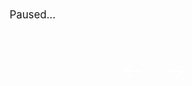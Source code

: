<audio controls style="width: 100%;">
  <source src="topic.mp3" type="audio/mpeg">
  Your browser does not support the audio element.
</audio>

<div class="container">
    <div class="column add-bottom">
        <div id="mainwrap">
            <div id="nowPlay">
                <span id="npAction">Paused...</span><span id="npTitle"></span>
            </div>
            <div id="audiowrap">
                <div id="audio0">
                    <audio id="audio1" preload controls>Your browser does not support HTML5 Audio! 😢</audio>
                </div>
                <div id="tracks">
                    <a id="btnPrev">&larr;</a><a id="btnNext">&rarr;</a>
                </div>
            </div>
            <div id="plwrap">
                <ul id="plList"></ul>
            </div>
        </div>
    </div>
</div>

<style>

@import url("https://fonts.googleapis.com/css2?family=Source+Sans+Pro&display=swap");

/* Audio Player Styles */
audio {
    display:none;
}

#audiowrap,
#plwrap {
    margin:0 auto;
}

#tracks {
    font-size:0;
    position:relative;
    text-align:center;
}

#nowPlay {
    display:block;
    font-size:0;
}

#nowPlay span {
    display:inline-block;
    font-size:1.05rem;
    vertical-align:top;
}

#nowPlay span#npAction {
    padding:21px;
    width:30%;
}

#nowPlay span#npTitle {
    padding:21px;
    text-align:right;
    width:70%;
}

#plList li {
    cursor:pointer;
    display:block;
    margin:0;
    padding:21px 0;
}

#plList li:hover {
    background-color:rgba(0, 0, 0, .1);
}

.plItem {
    position:relative;
}

.plTitle {
    left:50px;
    overflow:hidden;
    position:absolute;
    right:65px;
    text-overflow:ellipsis;
    top:0;
    white-space:nowrap;
}

.plNum {
    padding-left:21px;
    width:25px;
}

.plLength {
    padding-left:21px;
    position:absolute;
    right:21px;
    top:0;
}

.plSel,
.plSel:hover {
    background-color:rgba(0, 0, 0, .1);
    color:#fff;
    cursor:default !important;
}

#tracks a {
    border-radius:3px;
    color:#fff;
    cursor:pointer;
    display:inline-block;
    font-size:2.3rem;
    height:40px;
    line-height:.2;
    margin:0 5px 30px;
    padding:12px;
    text-decoration:none;
    transition:background .3s ease;
}

#tracks a:hover,
#tracks a:active {
    background-color:rgba(0, 0, 0, .1);
    color:#fff;
}

#tracks a::-moz-focus-inner {
    border:0;
    padding:0;
}

/* Plyr Overrides */
.plyr--audio .plyr__controls {
    background-color:transparent;
    border:none;
    color:#fff;
    font-family:"Source Sans Pro", arial, sans-serif;
    padding:20px 20px 20px 13px;
    width:100%;
}

a.plyr__controls__item.plyr__control:hover,
.plyr--audio .plyr__controls button:hover,
.plyr--audio .plyr__controls button.tab-focus:focus,
.plyr__play-large {
    background-color:rgba(0, 0, 0, .1);
}

.plyr__progress--played,
.plyr__volume--display {
    color:rgba(0, 0, 0, .1);
}

.plyr--audio .plyr__progress--buffer,
.plyr--audio .plyr__volume--display {
    background-color:rgba(0, 0, 0, .1);
}

.plyr--audio .plyr__progress--buffer {
    color:rgba(0, 0, 0, .1);
}

.plyr__controls .plyr__controls__item.plyr__time {
    font-size:14px;
    margin-left:7px;
}

/* Media Queries */
@media only screen and (max-width:600px) {
    #nowPlay span#npAction { display:none; }
    #nowPlay span#npTitle { display:block; text-align:center; width:100%; }
}


</style>
<!-- jquery -->
<script src="https://code.jquery.com/jquery-3.5.1.min.js"></script>
<script>

    // Mythium Archive: https://archive.org/details/mythium/

jQuery(function ($) {
    'use strict'
    var supportsAudio = !!document.createElement('audio').canPlayType;
    if (supportsAudio) {
        // initialize plyr
        var player = new Plyr('#audio1', {
            controls: [
                'restart',
                'play',
                'progress',
                'current-time',
                'duration',
                'mute',
                'volume',
                'download'
            ]
        });
        // initialize playlist and controls
        var index = 0,
            playing = false,
            mediaPath = 'https://archive.org/download/mythium/',
            extension = '',
            tracks = [{
                "track": 1,
                "name": "All This Is - Joe L.'s Studio",
                "duration": "2:46",
                "file": "JLS_ATI"
            }, {
                "track": 2,
                "name": "The Forsaken - Broadwing Studio (Final Mix)",
                "duration": "8:30",
                "file": "BS_TF"
            }, {
                "track": 3,
                "name": "All The King's Men - Broadwing Studio (Final Mix)",
                "duration": "5:01",
                "file": "BS_ATKM"
            }, {
                "track": 4,
                "name": "The Forsaken - Broadwing Studio (First Mix)",
                "duration": "8:31",
                "file": "BSFM_TF"
            }, {
                "track": 5,
                "name": "All The King's Men - Broadwing Studio (First Mix)",
                "duration": "5:05",
                "file": "BSFM_ATKM"
            }, {
                "track": 6,
                "name": "All This Is - Alternate Cuts",
                "duration": "2:48",
                "file": "AC_ATI"
            }, {
                "track": 7,
                "name": "All The King's Men (Take 1) - Alternate Cuts",
                "duration": "5:44",
                "file": "AC_ATKMTake_1"
            }, {
                "track": 8,
                "name": "All The King's Men (Take 2) - Alternate Cuts",
                "duration": "5:26",
                "file": "AC_ATKMTake_2"
            }, {
                "track": 9,
                "name": "Magus - Alternate Cuts",
                "duration": "5:46",
                "file": "AC_M"
            }, {
                "track": 10,
                "name": "The State Of Wearing Address (fucked up) - Alternate Cuts",
                "duration": "5:25",
                "file": "AC_TSOWAfucked_up"
            }, {
                "track": 11,
                "name": "Magus - Popeye's (New Years '04 - '05)",
                "duration": "5:53",
                "file": "PNY04-05_M"
            }, {
                "track": 12,
                "name": "On The Waterfront - Popeye's (New Years '04 - '05)",
                "duration": "4:40",
                "file": "PNY04-05_OTW"
            }, {
                "track": 13,
                "name": "Trance - Popeye's (New Years '04 - '05)",
                "duration": "13:15",
                "file": "PNY04-05_T"
            }, {
                "track": 14,
                "name": "The Forsaken - Popeye's (New Years '04 - '05)",
                "duration": "8:12",
                "file": "PNY04-05_TF"
            }, {
                "track": 15,
                "name": "The State Of Wearing Address - Popeye's (New Years '04 - '05)",
                "duration": "7:02",
                "file": "PNY04-05_TSOWA"
            }, {
                "track": 16,
                "name": "Magus - Popeye's (Valentine's Day '05)",
                "duration": "5:43",
                "file": "PVD_M"
            }, {
                "track": 17,
                "name": "Trance - Popeye's (Valentine's Day '05)",
                "duration": "10:45",
                "file": "PVD_T"
            }, {
                "track": 18,
                "name": "The State Of Wearing Address - Popeye's (Valentine's Day '05)",
                "duration": "5:36",
                "file": "PVD_TSOWA"
            }, {
                "track": 19,
                "name": "All This Is - Smith St. Basement (01/08/04)",
                "duration": "2:48",
                "file": "SSB01_08_04_ATI"
            }, {
                "track": 20,
                "name": "Magus - Smith St. Basement (01/08/04)",
                "duration": "5:46",
                "file": "SSB01_08_04_M"
            }, {
                "track": 21,
                "name": "Beneath The Painted Eye - Smith St. Basement (06/06/03)",
                "duration": "13:07",
                "file": "SSB06_06_03_BTPE"
            }, {
                "track": 22,
                "name": "Innocence - Smith St. Basement (06/06/03)",
                "duration": "5:16",
                "file": "SSB06_06_03_I"
            }, {
                "track": 23,
                "name": "Magus - Smith St. Basement (06/06/03)",
                "duration": "5:46",
                "file": "SSB06_06_03_M"
            }, {
                "track": 24,
                "name": "Madness Explored - Smith St. Basement (06/06/03)",
                "duration": "4:51",
                "file": "SSB06_06_03_ME"
            }, {
                "track": 25,
                "name": "The Forsaken - Smith St. Basement (06/06/03)",
                "duration": "8:43",
                "file": "SSB06_06_03_TF"
            }, {
                "track": 26,
                "name": "All This Is - Smith St. Basement (12/28/03)",
                "duration": "3:00",
                "file": "SSB12_28_03_ATI"
            }, {
                "track": 27,
                "name": "Magus - Smith St. Basement (12/28/03)",
                "duration": "6:09",
                "file": "SSB12_28_03_M"
            }, {
                "track": 28,
                "name": "Madness Explored - Smith St. Basement (12/28/03)",
                "duration": "5:05",
                "file": "SSB12_28_03_ME"
            }, {
                "track": 29,
                "name": "Trance - Smith St. Basement (12/28/03)",
                "duration": "12:32",
                "file": "SSB12_28_03_T"
            }, {
                "track": 30,
                "name": "The Forsaken - Smith St. Basement (12/28/03)",
                "duration": "8:56",
                "file": "SSB12_28_03_TF"
            }, {
                "track": 31,
                "name": "All This Is (Take 1) - Smith St. Basement (Nov. '03)",
                "duration": "4:55",
                "file": "SSB___11_03_ATITake_1"
            }, {
                "track": 32,
                "name": "All This Is (Take 2) - Smith St. Basement (Nov. '03)",
                "duration": "5:45",
                "file": "SSB___11_03_ATITake_2"
            }, {
                "track": 33,
                "name": "Beneath The Painted Eye (Take 1) - Smith St. Basement (Nov. '03)",
                "duration": "14:05",
                "file": "SSB___11_03_BTPETake_1"
            }, {
                "track": 34,
                "name": "Beneath The Painted Eye (Take 2) - Smith St. Basement (Nov. '03)",
                "duration": "13:25",
                "file": "SSB___11_03_BTPETake_2"
            }, {
                "track": 35,
                "name": "The Forsaken (Take 1) - Smith St. Basement (Nov. '03)",
                "duration": "8:37",
                "file": "SSB___11_03_TFTake_1"
            }, {
                "track": 36,
                "name": "The Forsaken (Take 2) - Smith St. Basement (Nov. '03)",
                "duration": "8:36",
                "file": "SSB___11_03_TFTake_2"
            }],
            buildPlaylist = $.each(tracks, function(key, value) {
                var trackNumber = value.track,
                    trackName = value.name,
                    trackDuration = value.duration;
                if (trackNumber.toString().length === 1) {
                    trackNumber = '0' + trackNumber;
                }
                $('#plList').append('<li> \
                    <div class="plItem"> \
                        <span class="plNum">' + trackNumber + '.</span> \
                        <span class="plTitle">' + trackName + '</span> \
                        <span class="plLength">' + trackDuration + '</span> \
                    </div> \
                </li>');
            }),
            trackCount = tracks.length,
            npAction = $('#npAction'),
            npTitle = $('#npTitle'),
            audio = $('#audio1').on('play', function () {
                playing = true;
                npAction.text('Now Playing...');
            }).on('pause', function () {
                playing = false;
                npAction.text('Paused...');
            }).on('ended', function () {
                npAction.text('Paused...');
                if ((index + 1) < trackCount) {
                    index++;
                    loadTrack(index);
                    audio.play();
                } else {
                    audio.pause();
                    index = 0;
                    loadTrack(index);
                }
            }).get(0),
            btnPrev = $('#btnPrev').on('click', function () {
                if ((index - 1) > -1) {
                    index--;
                    loadTrack(index);
                    if (playing) {
                        audio.play();
                    }
                } else {
                    audio.pause();
                    index = 0;
                    loadTrack(index);
                }
            }),
            btnNext = $('#btnNext').on('click', function () {
                if ((index + 1) < trackCount) {
                    index++;
                    loadTrack(index);
                    if (playing) {
                        audio.play();
                    }
                } else {
                    audio.pause();
                    index = 0;
                    loadTrack(index);
                }
            }),
            li = $('#plList li').on('click', function () {
                var id = parseInt($(this).index());
                if (id !== index) {
                    playTrack(id);
                }
            }),
            loadTrack = function (id) {
                $('.plSel').removeClass('plSel');
                $('#plList li:eq(' + id + ')').addClass('plSel');
                npTitle.text(tracks[id].name);
                index = id;
                audio.src = mediaPath + tracks[id].file + extension;
                updateDownload(id, audio.src);
            },
            updateDownload = function (id, source) {
                player.on('loadedmetadata', function () {
                    $('a[data-plyr="download"]').attr('href', source);
                });
            },
            playTrack = function (id) {
                loadTrack(id);
                audio.play();
            };
        extension = audio.canPlayType('audio/mpeg') ? '.mp3' : audio.canPlayType('audio/ogg') ? '.ogg' : '';
        loadTrack(index);
    } else {
        // no audio support
        $('.column').addClass('hidden');
        var noSupport = $('#audio1').text();
        $('.container').append('<p class="no-support">' + noSupport + '</p>');
    }
});

</script>